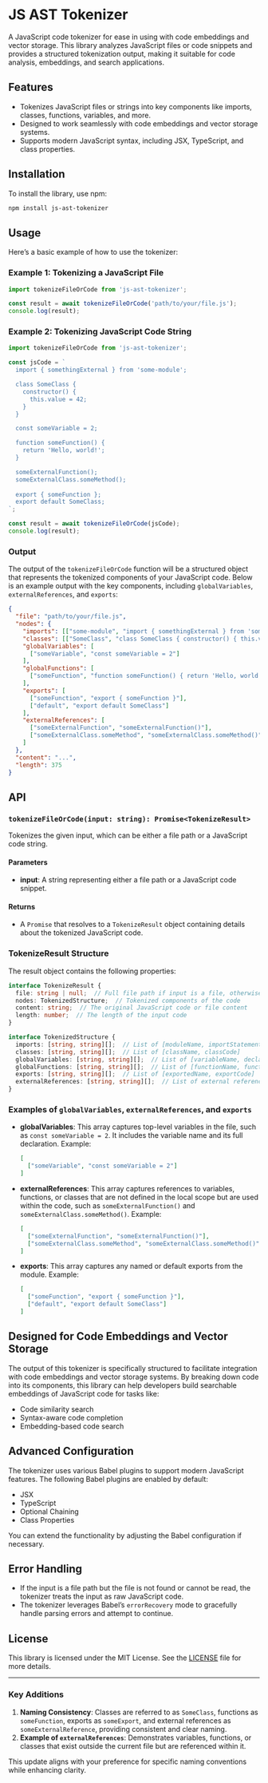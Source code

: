 # JS AST Tokenizer

A JavaScript code tokenizer for ease in using with code embeddings and vector storage. This library analyzes JavaScript files or code snippets and provides a structured tokenization output, making it suitable for code analysis, embeddings, and search applications.

## Features

- Tokenizes JavaScript files or strings into key components like imports, classes, functions, variables, and more.
- Designed to work seamlessly with code embeddings and vector storage systems.
- Supports modern JavaScript syntax, including JSX, TypeScript, and class properties.

## Installation

To install the library, use npm:

```bash
npm install js-ast-tokenizer
```

## Usage

Here’s a basic example of how to use the tokenizer:

### Example 1: Tokenizing a JavaScript File

```javascript
import tokenizeFileOrCode from 'js-ast-tokenizer';

const result = await tokenizeFileOrCode('path/to/your/file.js');
console.log(result);
```

### Example 2: Tokenizing JavaScript Code String

```javascript
import tokenizeFileOrCode from 'js-ast-tokenizer';

const jsCode = `
  import { somethingExternal } from 'some-module';

  class SomeClass {
    constructor() {
      this.value = 42;
    }
  }

  const someVariable = 2;

  function someFunction() {
    return 'Hello, world!';
  }

  someExternalFunction();
  someExternalClass.someMethod();
  
  export { someFunction };
  export default SomeClass;
`;

const result = await tokenizeFileOrCode(jsCode);
console.log(result);
```

### Output

The output of the `tokenizeFileOrCode` function will be a structured object that represents the tokenized components of your JavaScript code. Below is an example output with the key components, including `globalVariables`, `externalReferences`, and `exports`:

```json
{
  "file": "path/to/your/file.js",
  "nodes": {
    "imports": [["some-module", "import { somethingExternal } from 'some-module';"]],
    "classes": [["SomeClass", "class SomeClass { constructor() { this.value = 42; } }"]],
    "globalVariables": [
      ["someVariable", "const someVariable = 2"]
    ],
    "globalFunctions": [
      ["someFunction", "function someFunction() { return 'Hello, world!'; }"]
    ],
    "exports": [
      ["someFunction", "export { someFunction }"],
      ["default", "export default SomeClass"]
    ],
    "externalReferences": [
      ["someExternalFunction", "someExternalFunction()"],
      ["someExternalClass.someMethod", "someExternalClass.someMethod()"]
    ]
  },
  "content": "...",
  "length": 375
}
```

## API

### `tokenizeFileOrCode(input: string): Promise<TokenizeResult>`

Tokenizes the given input, which can be either a file path or a JavaScript code string.

#### Parameters

- **input**: A string representing either a file path or a JavaScript code snippet.

#### Returns

- A `Promise` that resolves to a `TokenizeResult` object containing details about the tokenized JavaScript code.

### TokenizeResult Structure

The result object contains the following properties:

```typescript
interface TokenizeResult {
  file: string | null;  // Full file path if input is a file, otherwise null
  nodes: TokenizedStructure;  // Tokenized components of the code
  content: string;  // The original JavaScript code or file content
  length: number;  // The length of the input code
}

interface TokenizedStructure {
  imports: [string, string][];  // List of [moduleName, importStatement]
  classes: [string, string][];  // List of [className, classCode]
  globalVariables: [string, string][];  // List of [variableName, declaration]
  globalFunctions: [string, string][];  // List of [functionName, functionCode]
  exports: [string, string][];  // List of [exportedName, exportCode]
  externalReferences: [string, string][];  // List of external references [referenceName, fullExpression]
}
```

### Examples of `globalVariables`, `externalReferences`, and `exports`

- **globalVariables**: This array captures top-level variables in the file, such as `const someVariable = 2`. It includes the variable name and its full declaration. Example:
  
  ```json
  [
    ["someVariable", "const someVariable = 2"]
  ]
  ```

- **externalReferences**: This array captures references to variables, functions, or classes that are not defined in the local scope but are used within the code, such as `someExternalFunction()` and `someExternalClass.someMethod()`. Example:
  
  ```json
  [
    ["someExternalFunction", "someExternalFunction()"],
    ["someExternalClass.someMethod", "someExternalClass.someMethod()"]
  ]
  ```

- **exports**: This array captures any named or default exports from the module. Example:

  ```json
  [
    ["someFunction", "export { someFunction }"],
    ["default", "export default SomeClass"]
  ]
  ```

## Designed for Code Embeddings and Vector Storage

The output of this tokenizer is specifically structured to facilitate integration with code embeddings and vector storage systems. By breaking down code into its components, this library can help developers build searchable embeddings of JavaScript code for tasks like:

- Code similarity search
- Syntax-aware code completion
- Embedding-based code search

## Advanced Configuration

The tokenizer uses various Babel plugins to support modern JavaScript features. The following Babel plugins are enabled by default:

- JSX
- TypeScript
- Optional Chaining
- Class Properties

You can extend the functionality by adjusting the Babel configuration if necessary.

## Error Handling

- If the input is a file path but the file is not found or cannot be read, the tokenizer treats the input as raw JavaScript code.
- The tokenizer leverages Babel’s `errorRecovery` mode to gracefully handle parsing errors and attempt to continue.

## License

This library is licensed under the MIT License. See the [LICENSE](./LICENSE) file for more details.

---

### Key Additions

1. **Naming Consistency**: Classes are referred to as `SomeClass`, functions as `someFunction`, exports as `someExport`, and external references as `someExternalReference`, providing consistent and clear naming.
2. **Example of `externalReferences`**: Demonstrates variables, functions, or classes that exist outside the current file but are referenced within it.

This update aligns with your preference for specific naming conventions while enhancing clarity.
